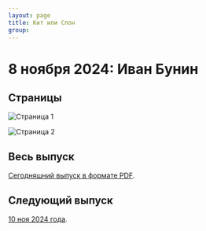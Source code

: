 ```yaml
---
layout: page
title: Кит или Слон
group: 
---
```


# 8 ноября 2024: Иван Бунин

## Страницы

![Страница 1](https://www.dropbox.com/scl/fi/vtro8hps4huweq7yfns1m/2024-11-08-page001.jpg?rlkey=0kgwle1ivzf5kc2u7q7hdpt38&raw=1)

![Страница 2](https://www.dropbox.com/scl/fi/sxs6rpqg5n05q7i1wfkqj/2024-11-08-page002.jpg?rlkey=z90u023erh8i8861vv7hhgpro&raw=1)

## Весь выпуск

[Сегодняшний выпуск в формате PDF](https://www.dropbox.com/scl/fi/dqmt05wqo5a1hqdlv3xr9/2024-11-08.pdf?rlkey=crefxp4duirkh9gv3sv8pb2nh&raw=1). 

## Следующий выпуск

[10 ноя 2024 года](https://kitilislon.github.io/2024-11-10).

